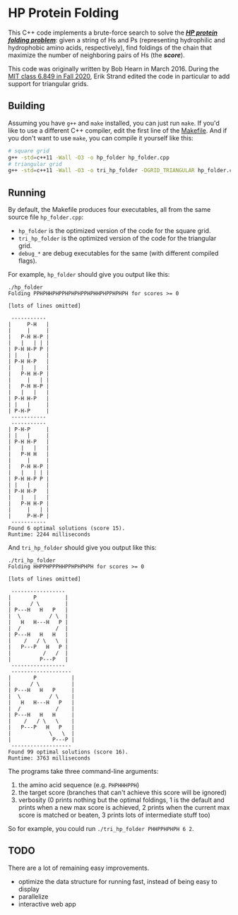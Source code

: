 # HP Protein Folding

This C++ code implements a brute-force search to solve the
[***HP protein folding problem***](https://en.wikipedia.org/wiki/Hydrophobic-polar_protein_folding_model):
given a string of Hs and Ps
(representing hydrophilic and hydrophobic amino acids, respectively),
find foldings of the chain that maximize the number of neighboring pairs of Hs
(the ***score***).

This code was originally written by Bob Hearn in March 2016.
During the [MIT class 6.849 in Fall 2020](https://courses.csail.mit.edu/6.849/fall20/),
Erik Strand edited the code in particular to add support for triangular grids.

## Building

Assuming you have `g++` and `make` installed, you can just run `make`. If you'd like to use a
different C++ compiler, edit the first line of the [Makefile](Makefile). And if you don't want to
use `make`, you can compile it yourself like this:

```sh
# square grid
g++ -std=c++11 -Wall -O3 -o hp_folder hp_folder.cpp
# triangular grid
g++ -std=c++11 -Wall -O3 -o tri_hp_folder -DGRID_TRIANGULAR hp_folder.cpp
```

## Running

By default, the Makefile produces four executables,
all from the same source file `hp_folder.cpp`:

- `hp_folder` is the optimized version of the code for the square grid.
- `tri_hp_folder` is the optimized version of the code for the triangular grid.
- `debug_*` are debug executables for the same (with different compiled flags).

For example, `hp_folder` should give you output like this:

```
./hp_folder
Folding PPHPHHPHPPHPHPHPPHPHHPHPPHPHPH for scores >= 0

[lots of lines omitted]

 -----------
|     P-H   |
|     |     |
|   P-H H-P |
|   |   | | |
| P-H H-P P |
| |   |     |
| P-H H-P   |
|   |   |   |
|   P-H H-P |
|     |   | |
|   P-H H-P |
|   |   |   |
| P-H H-P   |
| |   |     |
| P-H-P     |
 -----------
 -----------
| P-H-P     |
| |   |     |
| P-H H-P   |
|   |   |   |
|   P-H H   |
|     |     |
|   P-H H-P |
|   |   | | |
| P-H H-P P |
| |   |     |
| P-H H-P   |
|   |   |   |
|   P-H H-P |
|     |   | |
|     P-H-P |
 -----------
Found 6 optimal solutions (score 15).
Runtime: 2244 milliseconds
```

And `tri_hp_folder` should give you output like this:

```
./tri_hp_folder
Folding HHPPHPPPHHPPHPHPHPH for scores >= 0

[lots of lines omitted]

 -----------------
|       P         |
|      / \        |
| P---H   H   P   |
|  \         / \  |
|   H   H---H   P |
|  /           /  |
| P---H   H   H   |
|    /   / \   \  |
|   P---P   H   P |
|          /   /  |
|         P---P   |
 -----------------
 -------------------
|       P           |
|      / \          |
| P---H   H   P     |
|  \         / \    |
|   H   H---H   P   |
|  /           /    |
| P---H   H   H     |
|    /   / \   \    |
|   P---P   H   P   |
|            \   \  |
|             P---P |
 -------------------
Found 99 optimal solutions (score 16).
Runtime: 3763 milliseconds

```

The programs take three command-line arguments:

1. the amino acid sequence (e.g. `PHPHHHPPH`)
2. the target score (branches that can't achieve this score will be ignored)
3. verbosity (0 prints nothing but the optimal foldings, 1 is the default and prints when a new max
   score is achieved, 2 prints when the current max score is matched or beaten, 3 prints lots of
   intermediate stuff too)

So for example, you could run `./tri_hp_folder PHHPPHPHPH 6 2`.

## TODO

There are a lot of remaining easy improvements.

- optimize the data structure for running fast, instead of being easy to display
- parallelize
- interactive web app
